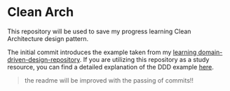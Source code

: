 # Clean Arch

This repository will be used to save my progress learning Clean Architecture design pattern.

The initial commit introduces the example taken from my [learning domain-driven-design-repository](https://github.com/vinisbitten/learning-domain-driven-design/tree/main/example). If you are utilizing this repository as a study resource, you can find a detailed explanation of the DDD example [here](https://github.com/vinisbitten/learning-domain-driven-design#p02).

> the readme will be improved with the passing of commits!!
